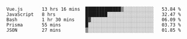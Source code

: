 <!--START_SECTION:waka-->

```text
Vue.js       13 hrs 16 mins  █████████████▒░░░░░░░░░░░   53.84 %
JavaScript   8 hrs           ████████░░░░░░░░░░░░░░░░░   32.47 %
Bash         1 hr 30 mins    █▓░░░░░░░░░░░░░░░░░░░░░░░   06.09 %
Prisma       55 mins         █░░░░░░░░░░░░░░░░░░░░░░░░   03.73 %
JSON         27 mins         ▒░░░░░░░░░░░░░░░░░░░░░░░░   01.85 %
```

<!--END_SECTION:waka-->
